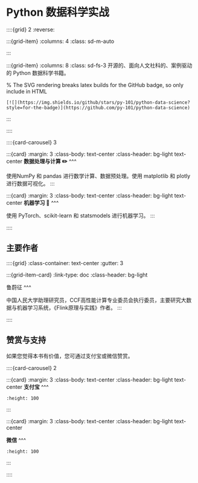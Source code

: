 # Python 数据科学实战

::::{grid} 2
:reverse:

:::{grid-item}
:columns: 4
:class: sd-m-auto


:::

:::{grid-item}
:columns: 8
:class: sd-fs-3
开源的、面向人文社科的、案例驱动的 Python 数据科学书籍。

% The SVG rendering breaks latex builds for the GitHub badge, so only include in HTML
```{only} html
[![](https://img.shields.io/github/stars/py-101/python-data-science?style=for-the-badge)](https://github.com/py-101/python-data-science)
```

:::

::::

::::{card-carousel} 3

:::{card}
:margin: 3
:class-body: text-center
:class-header: bg-light text-center
**数据处理与计算 ✏️**
^^^

使用NumPy 和 pandas 进行数学计算、数据预处理。使用 matplotlib 和 plotly 进行数据可视化。
:::

:::{card}
:margin: 3
:class-body: text-center
:class-header: bg-light text-center
**机器学习 🚀**
^^^

使用 PyTorch、scikit-learn 和 statsmodels 进行机器学习。
:::

::::

## 主要作者

::::{grid}
:class-container: text-center
:gutter: 3

:::{grid-item-card}
:link-type: doc
:class-header: bg-light

鲁蔚征
^^^

中国人民大学助理研究员，CCF高性能计算专业委员会执行委员，主要研究大数据与机器学习系统，《Flink原理与实践》作者。
:::

::::

## 赞赏与支持

如果您觉得本书有价值，您可通过支付宝或微信赞赏。

::::{card-carousel} 2

:::{card}
:margin: 3
:class-body: text-center
:class-header: bg-light text-center
**支付宝**
^^^
```{image} ./img/donate/alipay.png
:height: 100
```
:::

:::{card}
:margin: 3
:class-body: text-center
:class-header: bg-light text-center

**微信**
^^^
```{image} ./img/donate/wechat.png
:height: 100
```
:::

::::
